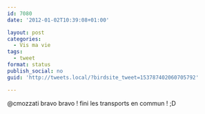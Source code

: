 ```yaml
---
id: 7080
date: '2012-01-02T10:39:08+01:00'

layout: post
categories:
  - Vis ma vie
tags:
  - tweet
format: status
publish_social: no
guid: 'http://tweets.local/?birdsite_tweet=153787402060705792'

---
```


@cmozzati bravo bravo ! fini les transports en commun ! ;D